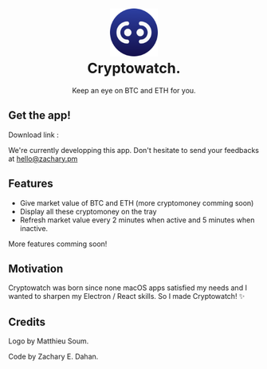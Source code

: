 <h1 align="center"><img width="96" src="resources/icon.png" /><br>Cryptowatch.</h1>

<p align="center">Keep an eye on BTC and ETH for you.</p>

## Get the app!

Download link : 

We're currently developping this app. Don't hesitate to send your feedbacks at [hello@zachary.pm](mailto:hello@zachary.pm)

## Features

- Give market value of BTC and ETH (more cryptomoney comming soon)
- Display all these cryptomoney on the tray
- Refresh market value every 2 minutes when active and 5 minutes when inactive.

More features comming soon!

## Motivation

Cryptowatch was born since none macOS apps satisfied my needs and I wanted to sharpen my Electron / React skills. So I made Cryptowatch! ✨

## Credits

Logo by Matthieu Soum.

Code by Zachary E. Dahan.